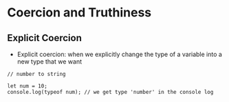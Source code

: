 # Coercion and Truthiness

## Explicit Coercion

- Explicit coercion: when we explicitly change the type of a variable into a new type that we want

```
// number to string

let num = 10;
console.log(typeof num); // we get type 'number' in the console log
```